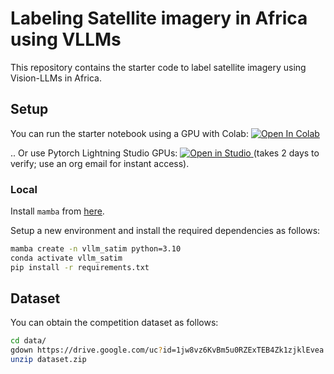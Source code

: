 # Labeling Satellite imagery in Africa using VLLMs

This repository contains the starter code to label satellite imagery using Vision-LLMs in Africa.

## Setup

You can run the starter notebook using a GPU with Colab: [![Open In Colab](https://colab.research.google.com/assets/colab-badge.svg)](https://colab.research.google.com/github/Akramz/vllm-satim-labeling/blob/main/notebooks/starter_colab.ipynb)

.. Or use Pytorch Lightning Studio GPUs: <a target="_blank" href="https://lightning.ai/new?repo_url=https%3A%2F%2Fgithub.com%2FAkramz%2Fvllm-satim-labeling%2Fblob%2Fmain%2Fnotebooks%2Fstarter_colab.ipynb">
  <img src="https://pl-bolts-doc-images.s3.us-east-2.amazonaws.com/app-2/studio-badge.svg" alt="Open in Studio" />
</a> (takes 2 days to verify; use an org email for instant access).

### Local

Install `mamba` from [here](https://github.com/conda-forge/miniforge).

Setup a new environment and install the required dependencies as follows:

```bash
mamba create -n vllm_satim python=3.10
conda activate vllm_satim
pip install -r requirements.txt
```

## Dataset

You can obtain the competition dataset as follows:

```bash
cd data/
gdown https://drive.google.com/uc?id=1jw8vz6KvBm5u0RZExTEB4Zk1zjklEvea
unzip dataset.zip
```
